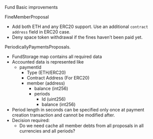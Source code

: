 Fund Basic improvements

FineMemberProposal
* Add both ETH and any ERC20 support. Use an additional `contract address` field in ERC20 case. 
* Deny space token withdrawal if the fines haven’t been paid yet.

PeriodicallyPaymentsProposals.
* FundStorage map contains all required data
* Accounted data is represented like
    * paymentId
        * Type (ETH/ERC20)
        * Contract Address (For ERC20)
        * member (address)
            * balance (int256)
            * periods
                * Id (uint256)
                * balance (int256)
* Period length in seconds can be specified only once at payment creation transaction and cannot be modified after.
* Decision required:
    * Do we need cache all member debts from all proposals in all currencies and all periods?


